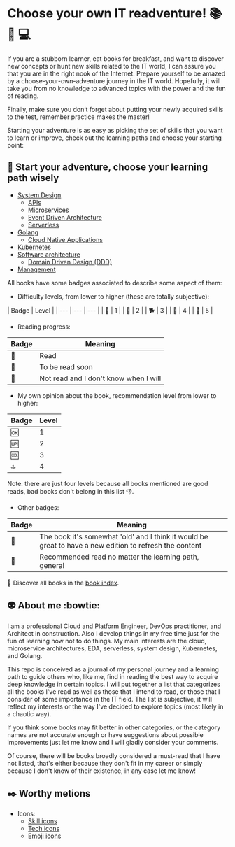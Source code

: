 # Choose your own IT readventure! :books: :sunrise_over_mountains: :computer:

If you are a stubborn learner, eat books for breakfast, and want to discover new concepts or hunt new skills related to the IT world, I can assure you that you are in the right nook of the Internet. Prepare yourself to be amazed by a choose-your-own-adventure journey in the IT world. Hopefully, it will take you from no knowledge to advanced topics with the power and the fun of reading.

Finally, make sure you don’t forget about putting your newly acquired skills to the test, remember practice makes the master!

Starting your adventure is as easy as picking the set of skills that you want to learn or improve, check out the learning paths and choose your starting point:


## :checkered_flag: Start your adventure, choose your learning path wisely

- [System Design](./paths/system-design.md)
  - [APIs](./paths/apis.md)
  - [Microservices](./paths/microservices.md)
  - [Event Driven Architecture](./paths/eda.md)
  - [Serverless](./paths/serverless.md)
- [Golang](./paths/golang.md)
  - [Cloud Native Applications](./paths/golang.md#cloud-native-applications)
- [Kubernetes](./paths/kubernetes.md)
- [Software architecture](./paths/software-architecture.md)
  - [Domain Driven Design (DDD)](./paths/golang.md#domain-driven-design)
- [Management](./paths/management.md)


All books have some badges associated to describe some aspect of them:

- Difficulty levels, from lower to higher (these are totally subjective):

| Badge | Level |
| --- | --- | --- |
| :ant: | 1 |
| :hatched_chick: | 2 |
| :dog2: | 3 |
| :tiger2: | 4 |
| :dragon: | 5 |

- Reading progress:

| Badge | Meaning |
| --- | --- |
| :green_book: | Read |
| :blue_book: | To be read soon |
| :orange_book: | Not read and I don't know when I will |

- My own opinion about the book, recommendation level from lower to higher:

| Badge | Level |
| --- | --- |
| :ok: | 1 |
| :up: | 2 |
| :cool: | 3 |
| :top: | 4 |

Note: there are just four levels because all books mentioned are good reads, bad books don't belong in this list :thumbsdown:.

- Other badges:

| Badge | Meaning |
| --- | --- |
| :arrows_counterclockwise: | The book it's somewhat 'old' and I think it would be great to have a new edition to refresh the content |
| :bookmark: | Recommended read no matter the learning path, general | 

:scroll: Discover all books in the [book index](./book-index.md).

## :alien: About me :bowtie:

I am a professional Cloud and Platform Engineer, DevOps practitioner, and Architect in construction. Also I develop things in my free time just for the fun of learning how not to do things. My main interests are the cloud, microservice architectures, EDA, serverless, system design, Kubernetes, and Golang.

This repo is conceived as a journal of my personal journey and a learning path to guide others who, like me, find in reading the best way to acquire deep knowledge in certain topics. I will put together a list that categorizes all the books I've read as well as those that I intend to read, or those that I consider of some importance in the IT field. The list is subjective, it will reflect my interests or the way I've decided to explore topics (most likely in a chaotic way).

If you think some books may fit better in other categories, or the category names are not accurate enough or have suggestions about possible improvements just let me know and I will gladly consider your comments. 

Of course, there will be books broadly considered a must-read that I have not listed, that's either because they don't fit in my career or simply because I don't know of their existence, in any case let me know!

## :black_nib: Worthy metions

- Icons:
  - [Skill icons](https://github.com/tandpfun/skill-icons)
  - [Tech icons](https://github.com/marwin1991/profile-technology-icons)
  - [Emoji icons](https://gist.github.com/kajal1106/b0bf3b9f93b4f484dc3703c8c64bbe1c)
